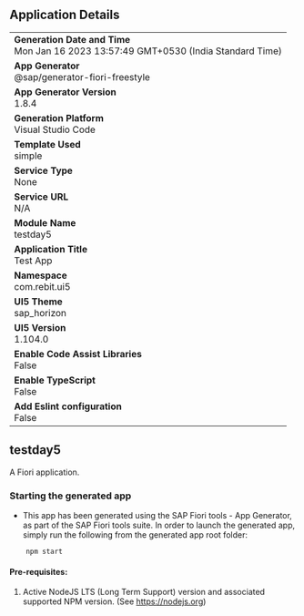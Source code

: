 ## Application Details
|               |
| ------------- |
|**Generation Date and Time**<br>Mon Jan 16 2023 13:57:49 GMT+0530 (India Standard Time)|
|**App Generator**<br>@sap/generator-fiori-freestyle|
|**App Generator Version**<br>1.8.4|
|**Generation Platform**<br>Visual Studio Code|
|**Template Used**<br>simple|
|**Service Type**<br>None|
|**Service URL**<br>N/A
|**Module Name**<br>testday5|
|**Application Title**<br>Test App |
|**Namespace**<br>com.rebit.ui5|
|**UI5 Theme**<br>sap_horizon|
|**UI5 Version**<br>1.104.0|
|**Enable Code Assist Libraries**<br>False|
|**Enable TypeScript**<br>False|
|**Add Eslint configuration**<br>False|

## testday5

A Fiori application.

### Starting the generated app

-   This app has been generated using the SAP Fiori tools - App Generator, as part of the SAP Fiori tools suite.  In order to launch the generated app, simply run the following from the generated app root folder:

```
    npm start
```

#### Pre-requisites:

1. Active NodeJS LTS (Long Term Support) version and associated supported NPM version.  (See https://nodejs.org)


